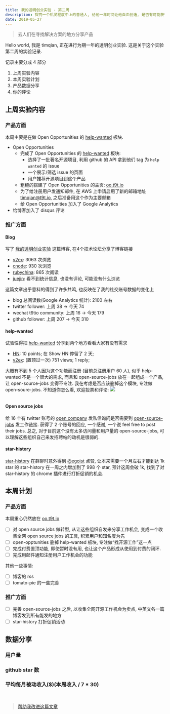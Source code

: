 ```yaml
---
title: 我的透明创业实验 - 第二周
description: 探究一个机灵程度中上的普通人, 给他一年时间让他自由创造, 是否有可能获得1000美元每月的被动收入. 
date: 2019-05-27
---
```

> 去人们在寻找解决方案的地方分享产品

Hello world, 我是 timqian, 正在进行为期一年的透明创业实验. 这是关于这个实验第二周的实验记录.

记录主要分成 4 部分
1. 上周实验内容
2. 本周实验计划
3. 产品数据分享
4. 你的评论

## 上周实验内容

### 产品方面

本周主要是在做 Open Opportunities 的 [help-wanted](https://oo.t9t.io/help-wanted) 板块.

- Open Opportunities
  - 完成了 Open Opportunities 的 [help-wanted](https://oo.t9t.io/help-wanted) 板块: 
    - 选择了一批著名开源项目, 利用 github 的 API 拿到他们 tag 为 `help wanted` 的 issue
    - 一个展示/筛选 issue 的页面
    - 用户推荐开源项目到这个产品
  - 粗糙的搭建了 Open Opportunities 的主页: [oo.t9t.io](https://oo.t9t.io)
  - 为了给注册用户发通知邮件, 在 AWS 上申请启用了新的邮箱地址 [timqian@t9t.io](), 之后准备用这个作为主要邮箱
  - 给 Open Opportunities 加入了 Google Analytics
- 给博客加入了 disqus 评论

### 推广方面

#### Blog

写了 [我的透明创业实验](https://blog.t9t.io/transparent-startup-experiment-2019-05-20/) 这篇博客, 在4个技术论坛分享了博客链接
  - [v2ex](https://www.v2ex.com/t/565771): 3063 次浏览
  - [cnode](https://cnodejs.org/topic/5ce2287e518e0954fc40fc1f): 930 次浏览
  - [rubychina](https://ruby-china.org/topics/38553): 865 次阅读
  - [juejin](https://juejin.im/user/57d99d01bf22ec0058f57262): 看不到统计信息, 也没有评论, 可能没有什么浏览

这篇文章出乎意料的得到了许多共鸣, 也反映在了我的社交账号数据的变化上

- blog 总阅读数(Google Analytics 统计): 2100 左右
- twitter follower: 上周 38 -> 今天 74
- wechat t9tio community: 上周 16 -> 今天 179
- github follower: 上周 207 -> 今天 310

#### help-wanted

试验性得把 [help-wanted](https://oo.t9t.io/help-wanted) 分享到两个地方看看大家有没有需求

- [HN](https://news.ycombinator.com/item?id=19977483): 10 points; 在 Show HN 停留了 2 天;
- [v2ex](https://www.v2ex.com/t/566571): (置顶过一次) 751 views; 1 reply;

大概有不到 5 个人因为这个功能而注册 (目前总注册用户 60 人), 似乎 help-wanted 不是一个很大的需求, 而且和 open-source-jobs 放在一起组成一个产品, 让 open-source-jobs 变得不专注. 我在考虑是否应该删掉这个模块, 专注做 open-soure-jobs. 不知道你怎么看, 欢迎投票和评论: 
[![](https://api.gh-polls.com/poll/01DBVF18HG1JS26Q1EJAQY11TN/%E5%88%A0%E6%8E%89%20help-wanted%20%E6%9D%BF%E5%9D%97%2C%20%E4%B8%93%E6%B3%A8%E5%81%9A%20open-source-jobs)](https://api.gh-polls.com/poll/01DBVF18HG1JS26Q1EJAQY11TN/%E5%88%A0%E6%8E%89%20help-wanted%20%E6%9D%BF%E5%9D%97%2C%20%E4%B8%93%E6%B3%A8%E5%81%9A%20open-source-jobs/vote)

<a href="https://api.gh-polls.com/poll/01DBVEYCFVEBD4XA9EHJ2311E8/%E4%BF%9D%E7%95%99%20help-wanted%20%E6%9D%BF%E5%9D%97%2C%20%E8%99%BD%E7%84%B6%E4%B8%8D%E5%A4%9A%E4%BD%86%E8%BF%98%E6%98%AF%E6%9C%89%E4%B8%80%E5%AE%9A%E5%BC%95%E6%B5%81%E5%8A%9F%E8%83%BD/vote"><img src="https://api.gh-polls.com/poll/01DBVEYCFVEBD4XA9EHJ2311E8/%E4%BF%9D%E7%95%99%20help-wanted%20%E6%9D%BF%E5%9D%97%2C%20%E8%99%BD%E7%84%B6%E4%B8%8D%E5%A4%9A%E4%BD%86%E8%BF%98%E6%98%AF%E6%9C%89%E4%B8%80%E5%AE%9A%E5%BC%95%E6%B5%81%E5%8A%9F%E8%83%BD" alt=""></a></p>

#### Open source jobs

给 16 个有 twitter 账号的 [open company](https://oo.t9t.io/organizations) 发私信询问是否需要到 [open-source-jobs](https://oo.t9t.io/jobs) 发工作链接.
获得了 2 个账号的回应, 一个感谢, 一个说 feel free to post their jobs.
总之, 对于目前这个没有太多访问量和用户量的 open-source-jobs, 可以理解这些组织自己来发招聘帖的动机是很弱的.

#### star-history

[star-history](https://github.com/timqian/star-history) 在群聊时意外得到 [@egoist](https://github.com/egoist) 点赞, 让本来需要一个月左右才能到达 1k star 的 star-history 在一周之内增加到了 998 个 star, 预计这周会破 1k, 找到了对 star-history 的 chrome 插件进行打折促销的机会.


## 本周计划

### 产品方面

本周重心仍然放在 [oo.t9t.io](https://oo.t9t.io)

- [ ] 对 open source jobs 做转型, 从让这些组织自发来分享工作机会, 变成一个收集全网 open source jobs 的工具, 积累用户和知名度为先
- [ ] open-opptunities 删掉 help-wanted 板块, 专注做“找开源工作”这一点
- [ ] 完成付费置顶功能, 即使暂时没有用, 也让这个产品形成从使用到付费的闭环.
- [ ] 完成用邮件通知注册用户工作机会的功能

其他一些事情:

- [ ] 博客的 rss
- [ ] tomato-pie 的一些完善

### 推广方面

- [ ] 完善 open-source-jobs 之后, 以收集全网开源工作机会为卖点, 中英文各一篇博客发到所有能发的地方
- [ ] star-history 打折促销活动

## 数据分享

### 用户量
<canvas id="userChart"></canvas>

### github star 数
<canvas id="starChart"></canvas>

### 平均每月被动收入($)(本周收入 / 7 * 30)
<canvas id="incomeChart"></canvas>

<br/>

> [帮助我改进这篇文章](https://github.com/t9tio/blog/blob/master/source/_posts/t9t-week2.md)

<script src="https://cdn.jsdelivr.net/npm/chart.js@2.8.0"></script>

<script>
var chartColors = {
	red: 'rgb(255, 99, 132)',
	orange: 'rgb(255, 159, 64)',
	yellow: 'rgb(255, 205, 86)',
	green: 'rgb(75, 192, 192)',
	blue: 'rgb(54, 162, 235)',
	purple: 'rgb(153, 102, 255)',
	grey: 'rgb(201, 203, 207)'
};
var userCtx = document.getElementById('userChart').getContext('2d');
var starCtx = document.getElementById('starChart').getContext('2d');
var incomeCtx = document.getElementById('incomeChart').getContext('2d');

new Chart(userCtx, {
    type: 'line',
    data: {
        labels: ['week 1', 'week 2'],
        datasets: [{
            label: 'open opptunities',
            backgroundColor: chartColors.red,
            borderColor: chartColors.red,
            fill: false,
            data: [39, 60]
        },{
            label: 'tomato-pie',
            backgroundColor: chartColors.orange,
            borderColor: chartColors.orange,
            fill: false,
            data: [653, 673]
        },{
            label: 'star-history 插件',
            backgroundColor: chartColors.green, 
            borderColor: chartColors.green,
            fill: false,
            data: [21, 21]
        }]
    },
});

new Chart(starCtx, {
    type: 'line',
    data: {
        labels: ['week 1', 'week 2'],
        datasets: [{
            label: 'open opptunities',
            backgroundColor: chartColors.red,
            borderColor: chartColors.red,
            fill: false,
            data: [731, 764]
        },{
            label: 'tomato-pie',
            backgroundColor: chartColors.orange,
            borderColor: chartColors.orange,
            fill: false,
            data: [107, 113]
        },{
            label: 'star-history 插件',
            backgroundColor: chartColors.green, 
            borderColor: chartColors.green,
            fill: false,
            data: [921, 998]
        }]
    },
});

new Chart(incomeCtx, {
    type: 'line',
    data: {
        labels: ['week 1', 'week 2'],
        datasets: [{
            label: 'open opptunities',
            backgroundColor: chartColors.red,
            borderColor: chartColors.red,
            fill: false,
            data: [0, 0]
        },{
            label: 'tomato-pie',
            backgroundColor: chartColors.orange,
            borderColor: chartColors.orange,
            fill: false,
            data: [0, 0]
        },{
            label: 'star-history 插件',
            backgroundColor: chartColors.green, 
            borderColor: chartColors.green,
            fill: false,
            data: [0.69, 0]
        }]
    },
});

</script>
